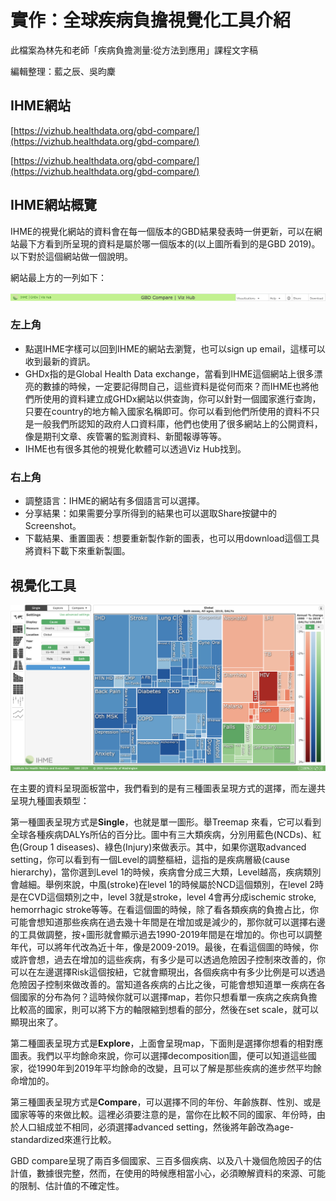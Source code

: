 # 實作：全球疾病負擔視覺化工具介紹

此檔案為林先和老師「疾病負擔測量:從方法到應用」課程文字稿

編輯整理：藍之辰、吳昀麇

## IHME網站

[https://vizhub.healthdata.org/gbd-compare/](https://vizhub.healthdata.org/gbd-compare/)

[https://vizhub.healthdata.org/gbd-compare/](https://vizhub.healthdata.org/gbd-compare/)

## IHME網站概覽

IHME的視覺化網站的資料會在每一個版本的GBD結果發表時一併更新，可以在網站最下方看到所呈現的資料是屬於哪一個版本的(以上圖所看到的是GBD 2019)。以下對於這個網站做一個說明。

網站最上方的一列如下：

![IHME_TopRow](IHME_TopRow.png)

### 左上角

- 點選IHME字樣可以回到IHME的網站去瀏覽，也可以sign up email，這樣可以收到最新的資訊。
- GHDx指的是Global Health Data exchange，當看到IHME這個網站上很多漂亮的數據的時候，一定要記得問自己，這些資料是從何而來？而IHME也將他們所使用的資料建立成GHDx網站以供查詢，你可以針對一個國家進行查詢，只要在country的地方輸入國家名稱即可。你可以看到他們所使用的資料不只是一般我們所認知的政府人口資料庫，他們也使用了很多網站上的公開資料，像是期刊文章、疾管署的監測資料、新聞報導等等。
- IHME也有很多其他的視覺化軟體可以透過Viz Hub找到。

### 右上角

- 調整語言：IHME的網站有多個語言可以選擇。
- 分享結果：如果需要分享所得到的結果也可以選取Share按鍵中的Screenshot。
- 下載結果、重置圖表：想要重新製作新的圖表，也可以用download這個工具將資料下載下來重新製圖。

## 視覺化工具

![Visualization_Tool.png](VisualizationTool.png)

在主要的資料呈現面板當中，我們看到的是有三種圖表呈現方式的選擇，而左邊共呈現九種圖表類型：

第一種圖表呈現方式是**Single**，也就是單一圖形。舉Treemap 來看，它可以看到全球各種疾病DALYs所佔的百分比。圖中有三大類疾病，分別用藍色(NCDs)、紅色(Group 1 diseases)、綠色(Injury)來做表示。其中，如果你選取advanced setting，你可以看到有一個Level的調整樞紐，這指的是疾病層級(cause hierarchy)，當你選到Level 1的時候，疾病會分成三大類，Level越高，疾病類別會越細。舉例來說，中風(stroke)在level 1的時候屬於NCD這個類別，在level 2時是在CVD這個類別之中，level 3就是stroke，level 4會再分成ischemic stroke, hemorrhagic stroke等等。在看這個圖的時候，除了看各類疾病的負擔占比，你可能會想知道那些疾病在過去幾十年間是在增加或是減少的，那你就可以選擇右邊的工具做調整，按+圖形就會顯示過去1990-2019年間是在增加的。你也可以調整年代，可以將年代改為近十年，像是2009-2019。最後，在看這個圖的時候，你或許會想，過去在增加的這些疾病，有多少是可以透過危險因子控制來改善的，你可以在左邊選擇Risk這個按紐，它就會顯現出，各個疾病中有多少比例是可以透過危險因子控制來做改善的。當知道各疾病的占比之後，可能會想知道單一疾病在各個國家的分布為何？這時候你就可以選擇map，若你只想看單一疾病之疾病負擔比較高的國家，則可以將下方的軸限縮到想看的部分，然後在set scale，就可以顯現出來了。

第二種圖表呈現方式是**Explore**，上面會呈現map，下面則是選擇你想看的相對應圖表。我們以平均餘命來說，你可以選擇decomposition圖，便可以知道這些國家，從1990年到2019年平均餘命的改變，且可以了解是那些疾病的進步然平均餘命增加的。

第三種圖表呈現方式是**Compare**，可以選擇不同的年份、年齡族群、性別、或是國家等等的來做比較。這裡必須要注意的是，當你在比較不同的國家、年份時，由於人口組成並不相同，必須選擇advanced setting，然後將年齡改為age-standardized來進行比較。

GBD compare呈現了兩百多個國家、三百多個疾病、以及八十幾個危險因子的估計值，數據很完整，然而，在使用的時候應相當小心，必須瞭解資料的來源、可能的限制、估計值的不確定性。